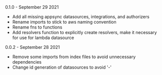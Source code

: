 0.1.0 - September 29 2021
- Add all missing appsync datasources, integrations, and authorizers
- Rename imports to stick to aws naming convention 
- Rename fns to functions
- Add resolvers function to explicitly create resolvers, make it necessary for use for lambda datasource 

0.0.2 - September 28 2021
- Remove some imports from index files to avoid unnecessary dependencies
- Change id generation of datasources to avoid '-'